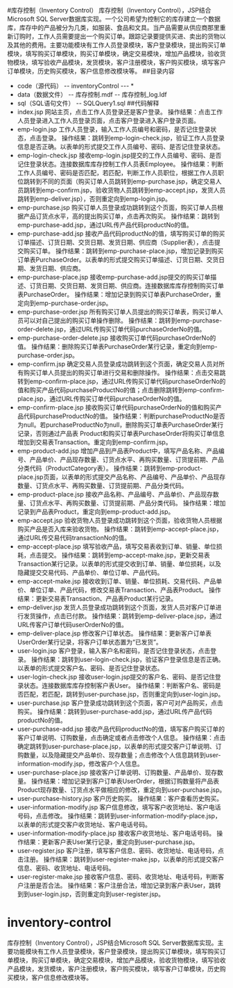 #库存控制（Inventory Control）
库存控制（Inventory Control），JSP结合Microsoft SQL Server数据库实现。一个公司希望为控制它的库存建立一个数据库，库存中的产品被分为几类，如服装、食品和文具。当产品需要从供应商那里重新订购时，工作人员需要提出一个购买订单。跟踪记录要提供买进、卖出的货物以及其他的费用。主要功能模块有工作人员登录模块，客户登录模块，提出购买订单模块，填写购买订单模块，购买订单模块，确定交易模块，增加产品模块，验收货物模块，填写验收产品模块，发货模块，客户注册模块，客户购买模块，填写客户订单模块，历史购买模块，客户信息修改模块等。
##目录内容
- code（源代码）
    -- inventoryControl
    ---    *
- data（数据文件）
    -- 库存控制.mdf
    -- 库存控制_log.ldf
- sql（SQL语句文件）
    -- SQLQuery1.sql
##代码解释
- index.jsp
网站主页，点击工作人员登录还是客户登录。
操作结果：点击工作人员登录进入工作人员登录页面，点击客户登录进入客户登录页面。
- emp-login.jsp
工作人员登录，输入工作人员编号和密码，是否记住登录状态，点击登录。
操作结果：跳转到emp-login-check.jsp，验证工作人员登录信息是否正确。以表单的形式提交工作人员编号、密码、是否记住登录状态。
- emp-login-check.jsp
接收emp-login.jsp提交的工作人员编号、密码、是否记住登录状态。连接数据库库存控制工作人员表Employee。
操作结果：判断工作人员编号、密码是否匹配，若匹配，判断工作人员职位，根据工作人员职位跳转到不同的页面（购买订单人员跳转到emp-purchase.jsp，确定交易人员跳转到emp-confirm.jsp，验收货物人员跳转到emp-accept.jsp，发货人员跳转到emp-deliver.jsp），否则重定向到emp-login.jsp。
- emp-purchase.jsp
购买订单人员登录成功跳转到这个页面，购买订单人员根据产品订货点水平，高的提出购买订单，点击再次购买。
操作结果：跳转到emp-purchase-add.jsp，通过URL传产品代码productNo的值。
- emp-purchase-add.jsp
接收产品代码productNo的值，填写购买订单的购买订单描述、订货日期、交货日期、发货日期、供应商（Supplier表），点击提交购买订单。
操作结果：跳转到emp-purchase-place.jsp，增加记录到购买订单表PurchaseOrder。以表单的形式提交购买订单描述、订货日期、交货日期、发货日期、供应商。
- emp-purchase-place.jsp
接收emp-purchase-add.jsp提交的购买订单描述、订货日期、交货日期、发货日期、供应商。连接数据库库存控制购买订单表PurchaseOrder。
操作结果：增加记录到购买订单表PurchaseOrder，重定向到emp-purchase-order.jsp。
- emp-purchase-order.jsp
所有购买订单人员提出的购买订单表，购买订单人员可以对自己提出的购买订单操作删除。
操作结果：跳转到emp-purchase-order-delete.jsp，通过URL传购买订单代码purchaseOrderNo的值。
- emp-purchase-order-delete.jsp
接收购买订单代码purchaseOrderNo的值。
操作结果：删除购买订单表PurchaseOrder某行记录，重定向到emp-purchase-order.jsp。
- emp-confirm.jsp
确定交易人员登录成功跳转到这个页面，确定交易人员对所有购买订单人员提出的购买订单进行交易和删除操作。
操作结果：点击交易跳转到emp-confirm-place.jsp，通过URL传购买订单代码purchaseOrderNo的值和购买产品代码purchaseProductNo的值；点击删除跳转到emp-confirm-place.jsp，通过URL传购买订单代码purchaseOrderNo的值。
- emp-confirm-place.jsp
接收购买订单代码purchaseOrderNo的值和购买产品代码purchaseProductNo的值。
操作结果：判断purchaseProductNo是否为null。若purchaseProductNo为null，删除购买订单表PurchaseOrder某行记录，否则通过产品表 Product和购买订单表PurchaseOrder将购买订单信息增加到交易表Transaction。重定向到emp-confirm.jsp。
- emp-product-add.jsp
增加产品到产品表Product中，填写产品名称、产品编号、产品单价、产品现存数量、订货点水平、再购买数量、订货提前期、产品分类代码（ProductCategory表）。
操作结果：跳转到emp-product-place.jsp页面，以表单的形式提交产品名称、产品编号、产品单价、产品现存数量、订货点水平、再购买数量、订货提前期、产品分类代码。
- emp-product-place.jsp
接收产品名称、产品编号、产品单价、产品现存数量、订货点水平、再购买数量、订货提前期、产品分类代码。
操作结果：增加记录到产品表Product，重定向到emp-product-add.jsp。
- emp-accept.jsp
验收货物人员登录成功跳转到这个页面，验收货物人员根据购买产品是否入库来验收货物。
操作结果：跳转到emp-accept-place.jsp，通过URL传交易代码transactionNo的值。
- emp-accept-place.jsp
填写验收产品，填写交易表收到订单、销量、单位损耗，点击提交。
操作结果：跳转到emp-accept-make.jsp，更新交易表Transaction某行记录。以表单的形式提交收到订单、销量、单位损耗，以及隐藏提交交易代码、产品单价、单位订单、产品代码。
- emp-accept-make.jsp
接收收到订单、销量、单位损耗、交易代码、产品单价、单位订单、产品代码，修改交易表Transaction、产品表Product。
操作结果：更新交易表Transaction、产品表Product某行记录。
- emp-deliver.jsp
发货人员登录成功跳转到这个页面，发货人员对客户订单进行发货操作，点击已付款。
操作结果：跳转到emp-deliver-place.jsp，通过URL传客户订单代码userOrderNo的值。
- emp-deliver-place.jsp
修改客户订单状态。
操作结果：更新客户订单表UserOrder某行记录，将客户订单状态置为“已发货”。
- user-login.jsp
客户登录，输入客户名和密码，是否记住登录状态，点击登录。
操作结果：跳转到user-login-check.jsp，验证客户登录信息是否正确。以表单的形式提交客户名、密码、是否记住登录状态。
- user-login-check.jsp
接收user-login.jsp提交的客户名、密码、是否记住登录状态。连接数据库库存控制客户表User。
操作结果：判断客户名、密码是否匹配，若匹配，跳转到user-purchase.jsp，否则重定向到user-login.jsp。
- user-purchase.jsp
客户登录成功跳转到这个页面，客户可对产品购买，点击购买。
操作结果：跳转到user-purchase-add.jsp，通过URL传产品代码productNo的值。
- user-purchase-add.jsp
接收产品代码productNo的值，填写客户购买订单的客户订单说明、订购数量，点击确定或者点击修改个人信息。
操作结果：点击确定跳转到user-purchase-place.jsp，以表单的形式提交客户订单说明、订购数量，以及隐藏提交产品单价、现存数量；点击修改个人信息跳转到user-information-modify.jsp，修改客户个人信息。
- user-purchase-place.jsp
接收客户订单说明、订购数量、产品单价、现存数量。
操作结果：增加记录到客户订单表UserOrder，根据订购数量将产品表Product现存数量、订货点水平做相应的修改，重定向到user-purchase.jsp。
- user-purchase-history.jsp
客户历史购买。
操作结果：客户查看历史购买。
- user-information-modify.jsp
客户信息修改，填写客户收货地址、客户电话号码，点击修改。
操作结果：跳转到user-information-modify-place.jsp，以表单的形式提交客户收货地址、客户电话号码。
- user-information-modify-place.jsp
接收客户收货地址、客户电话号码。
操作结果：更新客户表User某行记录，重定向到user-purchase.jsp。
- user-register.jsp
客户注册，填写客户信息、密码、收货地址、电话号码，点击注册。
操作结果：跳转到user-register-make.jsp，以表单的形式提交客户信息、密码、收货地址、电话号码。
- user-register-make.jsp
接收客户信息、密码、收货地址、电话号码，判断客户注册是否合法。
操作结果：客户注册合法，增加记录到客户表User，跳转到到user-login.jsp，否则重定向到user-register.jsp。
# inventory-control
库存控制（Inventory Control），JSP结合Microsoft SQL Server数据库实现。主要功能模块有工作人员登录模块，客户登录模块，提出购买订单模块，填写购买订单模块，购买订单模块，确定交易模块，增加产品模块，验收货物模块，填写验收产品模块，发货模块，客户注册模块，客户购买模块，填写客户订单模块，历史购买模块，客户信息修改模块等。
